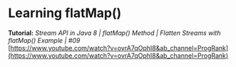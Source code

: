 # Learning flatMap()

__Tutorial:__ _Stream API in Java 8 | flatMap() Method | Flatten Streams with flatMap() Example | #09_\
[https://www.youtube.com/watch?v=ovrA7qOphI8&ab_channel=ProgRank](https://www.youtube.com/watch?v=ovrA7qOphI8&ab_channel=ProgRank)